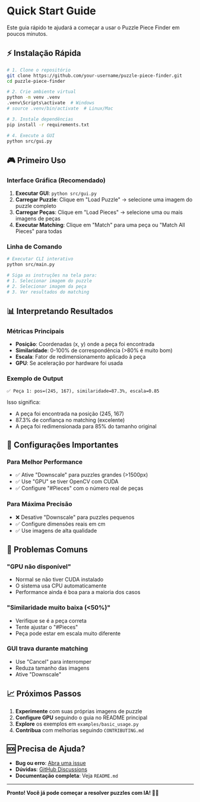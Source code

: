 # Quick Start Guide

Este guia rápido te ajudará a começar a usar o Puzzle Piece Finder em poucos minutos.

## ⚡ Instalação Rápida

```bash
# 1. Clone o repositório
git clone https://github.com/your-username/puzzle-piece-finder.git
cd puzzle-piece-finder

# 2. Crie ambiente virtual
python -m venv .venv
.venv\Scripts\activate  # Windows
# source .venv/bin/activate  # Linux/Mac

# 3. Instale dependências
pip install -r requirements.txt

# 4. Execute a GUI
python src/gui.py
```

## 🎮 Primeiro Uso

### Interface Gráfica (Recomendado)

1. **Executar GUI**: `python src/gui.py`
2. **Carregar Puzzle**: Clique em "Load Puzzle" → selecione uma imagem do puzzle completo
3. **Carregar Peças**: Clique em "Load Pieces" → selecione uma ou mais imagens de peças
4. **Executar Matching**: Clique em "Match" para uma peça ou "Match All Pieces" para todas

### Linha de Comando

```bash
# Executar CLI interativo
python src/main.py

# Siga as instruções na tela para:
# 1. Selecionar imagem do puzzle
# 2. Selecionar imagem da peça
# 3. Ver resultados do matching
```

## 📊 Interpretando Resultados

### Métricas Principais

- **Posição**: Coordenadas (x, y) onde a peça foi encontrada
- **Similaridade**: 0-100% de correspondência (>80% é muito bom)
- **Escala**: Fator de redimensionamento aplicado à peça
- **GPU**: Se aceleração por hardware foi usada

### Exemplo de Output

```
✅ Peça 1: pos=(245, 167), similaridade=87.3%, escala=0.85
```

Isso significa:
- A peça foi encontrada na posição (245, 167)
- 87.3% de confiança no matching (excelente)
- A peça foi redimensionada para 85% do tamanho original

## 🔧 Configurações Importantes

### Para Melhor Performance
- ✅ Ative "Downscale" para puzzles grandes (>1500px)
- ✅ Use "GPU" se tiver OpenCV com CUDA
- ✅ Configure "#Pieces" com o número real de peças

### Para Máxima Precisão
- ❌ Desative "Downscale" para puzzles pequenos
- ✅ Configure dimensões reais em cm
- ✅ Use imagens de alta qualidade

## 🚨 Problemas Comuns

### "GPU não disponível"
- Normal se não tiver CUDA instalado
- O sistema usa CPU automaticamente
- Performance ainda é boa para a maioria dos casos

### "Similaridade muito baixa (<50%)"
- Verifique se é a peça correta
- Tente ajustar o "#Pieces"
- Peça pode estar em escala muito diferente

### GUI trava durante matching
- Use "Cancel" para interromper
- Reduza tamanho das imagens
- Ative "Downscale"

## 📈 Próximos Passos

1. **Experimente** com suas próprias imagens de puzzle
2. **Configure GPU** seguindo o guia no README principal
3. **Explore** os exemplos em `examples/basic_usage.py`
4. **Contribua** com melhorias seguindo `CONTRIBUTING.md`

## 🆘 Precisa de Ajuda?

- **Bug ou erro**: [Abra uma issue](https://github.com/your-username/puzzle-piece-finder/issues)
- **Dúvidas**: [GitHub Discussions](https://github.com/your-username/puzzle-piece-finder/discussions)
- **Documentação completa**: Veja `README.md`

---

**Pronto! Você já pode começar a resolver puzzles com IA! 🧩✨**
